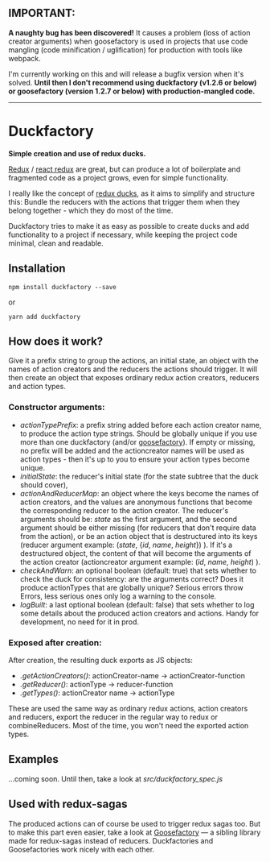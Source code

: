## IMPORTANT: 
**A naughty bug has been discovered!** It causes a problem (loss of action creator arguments) when goosefactory is used in projects that use code mangling (code minification / uglification) for production with tools like webpack.

I'm currently working on this and will release a bugfix version when it's solved. **Until then I don't recommend using duckfactory (v1.2.6 or below) or goosefactory (version 1.2.7 or below) with production-mangled code.**


---

# Duckfactory
**Simple creation and use of redux ducks.**

[Redux](https://github.com/reactjs/redux) / [react redux](https://github.com/reactjs/react-redux) are great,
but can produce a lot of boilerplate and fragmented code as a project grows, even for simple functionality.

I really like the concept of [redux ducks](https://github.com/erikras/ducks-modular-redux),
as it aims to simplify and structure this:
Bundle the reducers with the actions that trigger them when they belong together - which they do most of the time.

Duckfactory tries to make it as easy as possible to create ducks and add functionality to a project if necessary,
while keeping the project code minimal, clean and readable.


## Installation
```
npm install duckfactory --save
```
or
```
yarn add duckfactory
```

## How does it work?

Give it a prefix string to group the actions, an initial state, an object with the names of action creators
and the reducers the actions should trigger.
It will then create an object that exposes ordinary redux action creators, reducers and action types.

### Constructor arguments:
- _actionTypePrefix_: a prefix string added before each action creator name, to produce the action type strings. Should be globally unique if you use more than one duckfactory (and/or <a href="https://github.com/espen42/goosefactory">goosefactory</a>). If empty or missing, no prefix will be added and the actioncreator names will be used as action types - then it's up to you to ensure your action types become unique.
- _initialState_: the reducer's initial state (for the state subtree that the duck should cover), 
- _actionAndReducerMap_: an object where the keys become the names of action creators, and the values are anonymous functions that become the corresponding reducer to the action creator. The reducer's arguments should be: _state_ as the first argument, and the second argument should be either missing (for reducers that don't require data from the action), or be an action object that is destructured into its keys (reducer argument example: (_state_, {_id_, _name_, _height_}) ). If it's a destructured object, the content of that will become the arguments of the action creator (actioncreator argument example: (_id_, _name_, _height_) ). 
- _checkAndWarn_: an optional boolean (default: true) that sets whether to check the duck for consistency: are the arguments correct? Does it produce actionTypes that are globally unique? Serious errors throw Errors, less serious ones only log a warning to the console.
- _logBuilt_: a last optional boolean (default: false) that sets whether to log some details about the produced action creators and actions. Handy for development, no need for it in prod.

### Exposed after creation:
After creation, the resulting duck exports as JS objects:
- _.getActionCreators()_: actionCreator-name → actionCreator-function
- _.getReducer()_: actionType → reducer-function
- _.getTypes()_: actionCreator name → actionType

These are used the same way as ordinary redux actions, action creators and reducers, export the reducer in the regular way to redux or combineReducers. Most of the time, you won't need the exported action types.



## Examples
...coming soon. Until then, take a look at _src/duckfactory_spec.js_

  
## Used with redux-sagas

The produced actions can of course be used to trigger redux sagas too.
But to make this part even easier, take a look at [Goosefactory](https://github.com/espen42/goosefactory) — a sibling
library made for redux-sagas instead of reducers. Duckfactories and Goosefactories work nicely with each other.
